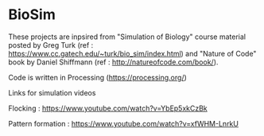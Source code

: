 # BioSim

These projects are inpsired from "Simulation of Biology" course material posted by Greg Turk (ref : https://www.cc.gatech.edu/~turk/bio_sim/index.html) and "Nature of Code" book by Daniel Shiffmann (ref : http://natureofcode.com/book/).

Code is written in Processing (https://processing.org/)
 
Links for simulation videos

Flocking : https://www.youtube.com/watch?v=YbEp5xkCzBk

Pattern formation : https://www.youtube.com/watch?v=xfWHM-LnrkU

